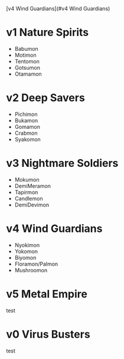 [v4 Wind Guardians](#v4 Wind Guardians)

# v1 Nature Spirits

- Babumon
- Motimon
- Tentomon
- Gotsumon
- Otamamon

# v2 Deep Savers

- Pichimon
- Bukamon
- Gomamon
- Crabmon
- Syakomon

# v3 Nightmare Soldiers

- Mokumon
- DemiMeramon
- Tapirmon
- Candlemon
- DemiDevimon

# v4 Wind Guardians

- Nyokimon
- Yokomon
- Biyomon
- Floramon/Palmon
- Mushroomon

# v5 Metal Empire

test

# v0 Virus Busters

test
